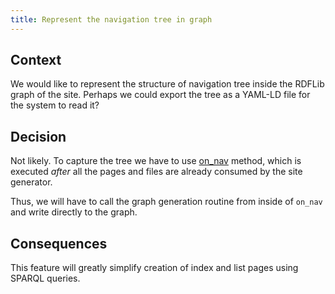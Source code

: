 ```yaml
---
title: Represent the navigation tree in graph
---
```


## Context

We would like to represent the structure of navigation tree inside the RDFLib graph of the site. Perhaps we could export the tree as a YAML-LD file for the system to read it?

## Decision

Not likely. To capture the tree we have to use [on_nav](https://www.mkdocs.org/user-guide/plugins/#on_nav) method, which is executed *after* all the pages and files are already consumed by the site generator.

Thus, we will have to call the graph generation routine from inside of `on_nav` and write directly to the graph.

## Consequences

This feature will greatly simplify creation of index and list pages using SPARQL queries.
